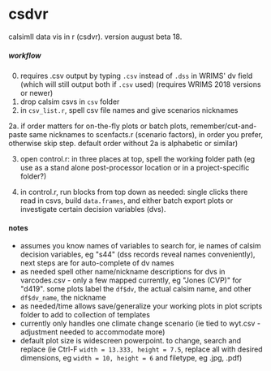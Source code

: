 # csdvr
 calsimII data vis in r (csdvr). version august beta 18.
 
##### workflow #####
0. requires .csv output by typing `.csv` instead of `.dss` in WRIMS' dv field (which will still output both if `.csv` used) (requires WRIMS 
   2018 versions or newer)
1. drop calsim csvs in `csv` folder
2. in `csv_list.r`, spell csv file names and give scenarios nicknames

2a.  if order matters for on-the-fly plots or batch plots, remember/cut-and-paste same nicknames to scenfacts.r (scenario factors), in order you prefer, otherwise skip step. default order without 2a is alphabetic or similar)

3. open control.r: in three places at top, spell the working folder path (eg use as a stand alone post-processor location or in a project-specific folder?)

4. in control.r, run blocks from top down as needed: single clicks there read in csvs, build `data.frames`, and either batch export plots or investigate certain decision variables (dvs). 

#### notes #####
- assumes you know names of variables to search for, ie names of calsim decision variables, eg "s44" (dss records reveal names conveniently), next steps are for auto-complete of dv names
- as needed spell other name/nickname descriptions for dvs in varcodes.csv - only a few mapped currently, eg "Jones (CVP)" for "d419". some plots label the `df$dv`, the actual calsim name, and other `df$dv_name`, the nickname
- as needed/time allows save/generalize your working plots in plot scripts folder to add to collection of templates
- currently only handles one climate change scenario (ie tied to wyt.csv - adjustment needed to accommodate more)
- default plot size is widescreen powerpoint. to change, search and replace (ie Ctrl-F `width = 13.333, height = 7.5`, replace all with 
  desired dimensions, eg `width = 10, height = 6` and filetype, eg .jpg, .pdf)
